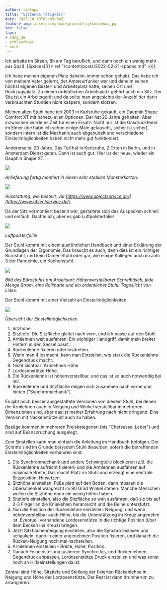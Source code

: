 ```yaml
---
author: isotopp
title: "Sitzende Tätigkeit"
date: 2023-10-10T02:03:04Z
feature-img: assets/img/background/rijksmuseum.jpg
toc: false
tags:
- lang_de
- erklaerbaer
- work
---
```


Ich arbeite im Sitzen, 8h am Tag beruflich, und dann noch ein wenig mehr aus Spaß:
[Spaces]({{< ref "/content/posts/2022-02-21-spaces.md" >}}).

Ich habe meinen eigenen Platz daheim, immer schon gehabt. 
Das habe ich von meinem Vater gelernt, der Amateurfunker war und daheim seinen höchst eigenen Bastel- und Arbeitsplatz hatte,
seinen Ort und Rückzugsplatz.
Zu einem ordentlichen Arbeitsplatz gehört auch ein Sitz.
Der Sitz ist ein Arbeitsgerät und da sollte man angesichts der Anzahl der darin verbrauchten Stunden nicht kaspern, sondern klotzen.

Meinen alten Stuhl habe ich 2003 in Karlsruhe gekauft, ein Dauphin Shape Comfort XT mit nahezu allen Optionen.
Der hat 20 Jahre gehalten.
Aber inzwischen wurde es Zeit für einen Ersatz: 
Nicht nur ist die Gasdruckfeder im Eimer (die habe ich schon einige Male getauscht, sicher ist sicher), 
sondern intern ist die Mechanik auch abgenudelt und verschiedene Einstellmöglichkeiten haben nicht mehr gut funktioniert.

Andererseits: 20 Jahre.
Das Teil hat in Karlsruhe, 2 Orten in Berlin, und in Amsterdam Dienst getan. 
Dann ist auch gut.
Hier ist der neue, wieder ein Dauphin Shape XT.

![](/uploads/2023/10/sitz-01.jpg)

*Anlieferung fertig montiert in einem sehr stabilen Monsterkarton.*

![](/uploads/2023/10/sitz-02.jpg)

*Ausstattung, wie bestellt, via [https://www.objectservice.de/](https://www.objectservice.de/).*

Da der Sitz vormontiert bestellt war, gestaltete sich das Auspacken schnell und einfach.
Dachte ich, aber es gab Luftpolsterfolie!

![](/uploads/2023/10/sitz-03.jpg)

*Luftpolsterfolie!*

Der Stuhl kommt mit einem ausführlichen Handbuch und einer Erklärung der Grundlagen der Ergonomie.
Das braucht es auch, denn dies ist ein richtiger Bürostuhl,
und kein Gamer-Stuhl oder gar, wie einige Kollegen auch im Jahr 3 der Pandemie, ein Küchenstuhl.

![](/uploads/2023/10/sitz-04.jpg)

*Bild des Bürostuhls am Arbeitsort: Höhenverstellbarer Schreibtisch, jede Menge Strom, eine Rollmatte und ein ordentlicher Stuhl.
Tageslicht von Links.*

Der Stuhl kommt mit einer Vielzahl an Einstellmöglichkeiten.

![](/uploads/2023/10/sitz-05.jpg)

*Übersicht der Einstellmöglichkeiten.*

1. Sitzhöhe.
2. Sitztiefe. Die Sitzfläche gleitet nach vorn, und ich passe auf den Stuhl.
3. Armlehnen weit ausfahren: Ein wichtiger Handgriff, damit mein breiter Hintern in den Sessel passt.
4. Rückenlehne fixieren oder losdrehen.
5. Wenn man 4 losmacht, kann man Einstellen, wie stark die Rückenlehne Gegendruck macht.
6. Nicht sichtbar: Armlehnen Höhe.
7. Lordosenstütze Höhe.
8. Die Rückenlehne ist höhenverstellbar, und das ist so auch notwendig bei mir.
9. Rückenlehne und Sitzfläche neigen sich zusammen nach vorne und hinten ("Synchromechanik").

Es gibt noch besser ausgestattete Versionen von diesem Stuhl,
bei denen die Armlehnen auch in Neigung und Winkel verstellbar in mehreren Dimensionen sind,
aber das ist meiner Erfahrung nach nicht dringend.
Eine Version mit Nackenstütze ist auch zu haben.

Bezüge kommen in mehreren Preiskategorien (bis "Chefsessel Leder") und sind auf Beanspruchung ausgelegt.

Zum Einstellen kann man einfach die Anleitung im Handbuch befolgen.
Die Schritte sind im Grunde bei jedem Stuhl dieselben, sofern die betreffenden Einstellmöglichkeiten vorhanden sind:

1. Die Synchronmechanik und andere Schwingteile blockieren (z.B. die Rückenlehne aufrecht fixieren) und die Armlehnen ausfahren auf maximale Breite.
   Das macht Platz im Stuhl und erzeugt eine neutrale Sitzposition. Hinsetzen.
2. Sitzhöhe einstellen. Füße platt auf den Boden, dann müssen die Oberschenkel waagrecht im 90 Grad Winkel stehen.
   Manche Menschen wollen die Sitzhöhe noch ein wenig höher haben.
3. Sitztiefe einstellen, also die Sitzfläche so weit ausfahren, daß sie bis auf 2-3 Finger an die Kniekehlen heranreicht und die Beine unterstützt.
4. Nun die Position der Rückenlehne einstellen: Neigung, und wenn höhenverstellbar auch Höhe, bis die Unterstützung im Kreuz angenehm ist.
   Eventuell vorhandene Lordosenstütze in die richtige Position (über dem Becken ins Kreuz) bringen.
5. Jetzt Sitzflächenneigung einstellen, also die Synchro loslösen und schaukeln, dann in einer angenehmen Position fixieren,
   und danach die Rücken-Neigung noch mal nachstellen.
6. Armlehnen einstellen - Breite, Höhe, Position.
7. Danach Feineinstellung justieren: Synchro los, und Rückenlehnen-Gegendruck anpassen, Lordosenstütze Druck einstellen 
   und was sonst noch an Hilfseinstellungen da ist.

Zentral sind Höhe, Sitztiefe und Stellung der fixierten Rückenlehne in Neigung und Höhe der Lordosenstütze.
Der Rest ist dann drumherum zu arrangieren.
